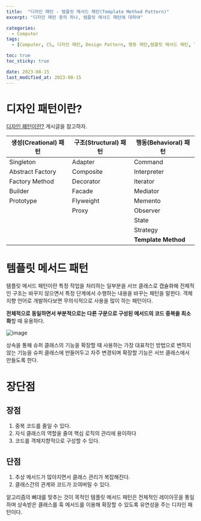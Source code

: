 ```yaml
---
title:  "디자인 패턴 - 템플릿 메서드 패턴(Template Method Pattern)"
excerpt: "디자인 패턴 중의 하나, 템플릿 메서드 패턴에 대하여"

categories:
  - Computer
tags:
  - [Computer, CS, 디자인 패턴, Design Pattern, 행동 패턴,템플릿 메서드 패턴, Template Method Pattern]

toc: true
toc_sticky: true

date: 2023-08-15
last_modified_at: 2023-08-15
---
```


# 디자인 패턴이란?
[디자인 패턴이란?](https://98tech-savvy.github.io/computer/CS-Design-Pattern/) 게시글을 참고하자.

|생성(Creational) 패턴|구조(Structural) 패턴|행동(Behavioral) 패턴|
|--|--|--|
|Singleton|Adapter|Command|
|Abstract Factory|Composite|Interpreter|
|Factory Method|Decorator|Iterator|
|Builder|Facade|Mediator|
|Prototype|Flyweight|Memento|
||Proxy|Observer|
|||State|
|||Strategy|
|||**Template Method**|

# 템플릿 메서드 패턴
템플릿 메서드 패턴이란 특정 작업을 처리하는 일부분을 서브 클래스로 캡슐화해 전체적인 구조는 바꾸지 않으면서 특정 단계에서 수행하는 내용을 바꾸는 패턴을 말한다. 객체지향 언어로 개발하다보면 무의식적으로 사용을 많이 하는 패턴이다.

**전체적으로 동일하면서 부분적으로는 다른 구문으로 구성된 메서드의 코드 중복을 최소화**할 때 유용하다.

![image](https://github.com/98tech-savvy/98tech-savvy.github.io/assets/128434645/47395a92-f9af-40bd-b0e3-987a6a4d8747)

상속을 통해 슈퍼 클래스의 기능을 확장할 때 사용하는 가장 대표적인 방법으로 변하지 않는 기능을 슈퍼 클래스에 만들어두고 자주 변경되며 확장할 기능은 서브 클래스에서 만들도록 한다.

# 장단점

## 장점
1. 중복 코드를 줄일 수 있다.
2. 자식 클래스의 역할을 줄여 핵심 로직의 관리에 용이하다
3. 코드를 객체지향적으로 구성할 수 있다.

## 단점
1. 추상 메서드가 많아지면서 클래스 관리가 복잡해진다.
2. 클래스간의 관계와 코드가 꼬여버릴 수 있다.

알고리즘의 뼈대를 맞추는 것이 목적인 템플릿 메서드 패턴은 전체적인 레이아웃을 통일하며 상속받은 클래스를 훅 메서드를 이용해 확장할 수 있도록 유연성을 주는 디자인 패턴이다.